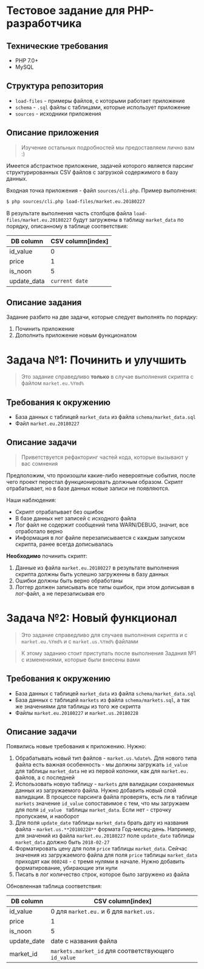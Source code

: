 # Тестовое задание для PHP-разработчика

## Технические требования
 - PHP 7.0+
 - MySQL
 
## Структура репозитория
 - `load-files` - примеры файлов, с которыми работает приложение
 - `schema` - `.sql` файлы с таблицами, которые использует приложение
 - `sources` - исходники приложения

## Описание приложения
> Изучение остальных подробностей мы предоставляем лично вам :)

Имеется абстрактное приложение, задачей которого является парсинг структурированных CSV файлов 
с загрузкой содержимого
в базу данных. 

Входная точка приложения - файл `sources/cli.php`.
Пример выполнения:

```bash
$ php sources/cli.php load-files/market.eu.20180227
```

В результате выполнения часть столбцов файла `load-files/market.eu.20180227` будут загружены в таблицу `market_data`
по порядку, описанному в таблице соответствия:

DB column | CSV column[index]
------------ | -------------
id_value | 0
price | 1
is_noon | 5
update_data | `current date`


## Описание задания
Задание разбито на две задачи, которые следует выполнять по порядку:
1. Починить приложение
2. Дополнить приложение новым функционалом


# Задача №1: Починить и улучшить
> Это задание справедливо **только** в случае выполнения скрипта с файлом `market.eu.%Ymd%`

## Требования к окружению
 - База данных с таблицей `market_data` из файла `schema/market_data.sql`
 - Файл `market.eu.20180227`

## Описание задачи
>Приветствуется рефакторинг частей кода, которые вызывают у вас сомнения

Предположим, что произошли какие-либо невероятные события, после чего проект перестал функционировать
должным образом.  Скрипт отрабатывает, но в базе данных 
новые записи не появляются.

Наши наблюдения:
 - Скрипт отрабатывает без ошибок
 - В базе данных нет записей с исходного файла
 - Лог файл не содержит сообщений типа WARN/DEBUG, значит, все отработало верно
 - Информация в лог файле перезаписывается с каждым запуском скрипта, ранее всегда дописывалась
 
 
**Необходимо** починить скрипт:
 
1. Данные из файла `market.eu.20180227` в результате выполнения скрипта должны быть успешно загруженны в базу данных
2. Ошибки должны быть верно обработаны
3. Логгер должен записывать все типы ошибок, при этом дописывая в лог-файл, а не перезаписывая его

# Задача №2: Новый функционал
>Это задание справедливо для случаев выполнения скрипта и с `market.eu.%Ymd%` и с `market.us.%Ymd%` файлами

>К этому заданию стоит приступать после выполнения Задания №1 с изменениями, которые были внесены вами

## Требования к окружению
 - База данных с таблицей `market_data` из файла `schema/market_data.sql`
 - База данных с таблицей `markets` из файла `schema/markets.sql`, а так же значениями для таблицы из того же скрипта
 - Файлы `market.eu.20180227` и `market.us.20180228`
 
## Описание задачи

Появились новые требования к приложению. Нужно:
1. Обрабатывать новый тип файлов - `market.us.%date%`. Для нового типа файла есть важная особенность - мы должны загружать `id_value` для таблицы `market_data` 
не из первой колонки, как для `market.eu.` файлов, а с последней
2. Использовать новую таблицу - `markets` для валидации сохраняемых данных из загружаемого файла. Нужно добавить новый слой валидации. В процессе парсинга файла проверять, есть ли в таблице `markets` 
значение `id_value` сопоставимое с тем, что мы загружаем для поля `id_value ` таблицы `market_data`. Если нет - строчку пропускаем, и наоборот
3. Для поля `update_date` таблицы  `market_data` брать дату из названия файла - `market.us.**20180228**`
 формата Год-месяц-день. Например, для значений из файла `market.eu.20180227` поле `update_date` таблицы `market_data` должно быть `2018-02-27`
4. Форматировать цену для поля `price` таблицы `market_data`. Сейчас значения из загружаемого файла для поля `price` таблицы `market_data` приходят как `000248` - с тремя нулями в начале.
Нужно добавить форматирование, убирающие эти нули
5. Писать в лог количество строк, которое было загружено из файла
 
Обновленная таблица соответствия:

 DB column | CSV column[index]
 ------------ | -------------
 id_value | 0 для `market.eu.` и 6 для  `market.us.`
 price | 1
 is_noon | 5
 update_date | date с названия файла
 market_id | `markets.market_id` для соответствующего `id_value`
 
